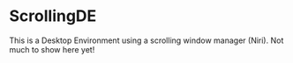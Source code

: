 # ScrollingDE
This is a Desktop Environment using a scrolling window manager (Niri). Not much to show here yet!
